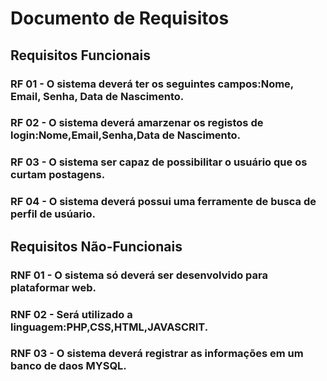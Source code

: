 # Documento de Requisitos

## Requisitos Funcionais

### RF 01 - O sistema deverá ter os seguintes campos:Nome, Email, Senha, Data de Nascimento.  

### RF 02 - O sistema deverá amarzenar os registos de login:Nome,Email,Senha,Data de Nascimento.

### RF 03 - O sistema ser capaz de possibilitar o usuário que os curtam postagens. 

### RF 04 - O sistema deverá possui uma ferramente de busca de perfil de usúario. 


## Requisitos Não-Funcionais

### RNF 01 - O sistema só deverá ser desenvolvido para plataformar web.

### RNF 02 - Será utilizado a linguagem:PHP,CSS,HTML,JAVASCRIT.

### RNF 03 - O sistema deverá registrar  as informações em um banco de daos MYSQL.
